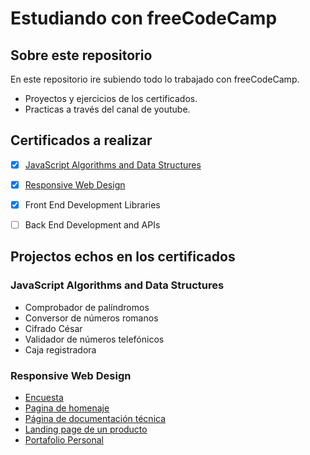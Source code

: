 # Estudiando con freeCodeCamp

## Sobre este repositorio 

En este repositorio ire subiendo todo lo trabajado con freeCodeCamp.
  - Proyectos y ejercicios de los certificados.
  - Practicas a través del canal de youtube.

## Certificados a realizar

- [x] [JavaScript Algorithms and Data Structures](https://www.freecodecamp.org/certification/GianIacono/javascript-algorithms-and-data-structures)
- [x] [Responsive Web Design](https://www.freecodecamp.org/certification/GianIacono/responsive-web-design)
- [x] Front End Development Libraries
- [ ] Back End Development and APIs


## Projectos echos en los certificados

### JavaScript Algorithms and Data Structures
  - Comprobador de palíndromos
  - Conversor de números romanos
  - Cifrado César
  - Validador de números telefónicos
  - Caja registradora

### Responsive Web Design
  - [Encuesta](https://github.com/IaconoG/1.Tribute-Page)
  - [Pagina de homenaje](https://github.com/IaconoG/2.Survey-Form)
  - [Página de documentación técnica](https://github.com/IaconoG/3.Product-Landing-Page)
  - [Landing page de un producto](https://github.com/IaconoG/4.Technical-Documentatio-Page)
  - [Portafolio Personal](https://github.com/IaconoG/5.Personal-Portfolio-Webpage)
